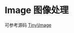 Image 图像处理
====

可参考源码 [Tiny\Image](https://github.com/tinyphporg/tinyphp-framework/tree/master/src/Image)
